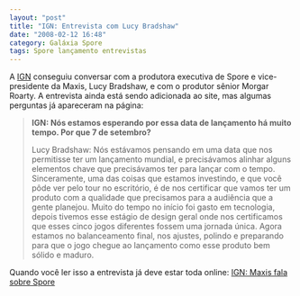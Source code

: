 ```yaml
---
layout: "post"
title: "IGN: Entrevista com Lucy Bradshaw"
date: "2008-02-12 16:48"
category: Galáxia Spore
tags: Spore lançamento entrevistas
---
```

A [IGN](http://ign.com/) conseguiu conversar com a produtora executiva de Spore e vice-presidente da Maxis, Lucy Bradshaw, e com o produtor sênior Morgar Roarty. A entrevista ainda está sendo adicionada ao site, mas algumas perguntas já apareceram na página:

> **IGN: Nós estamos esperando por essa data de lançamento há muito tempo. Por que 7 de setembro?**
>
> Lucy Bradshaw: Nós estávamos pensando em uma data que nos permitisse ter um lançamento mundial, e precisávamos alinhar alguns elementos chave que precisávamos ter para lançar com o tempo. Sinceramente, uma das coisas que estamos investindo, e que você pôde ver pelo tour no escritório, é de nos certificar que vamos ter um produto com a qualidade que precisamos para a audiência que a gente planejou. Muito do tempo no início foi gasto em tecnologia, depois tivemos esse estágio de design geral onde nos certificamos que esses cinco jogos diferentes fossem uma jornada única. Agora estamos no balanceamento final, nos ajustes, polindo e preparando para que o jogo chegue ao lançamento como esse produto bem sólido e maduro.

Quando você ler isso a entrevista já deve estar toda online: [IGN: Maxis fala sobre Spore](http://pc.ign.com/articles/851/851665p1.html)
